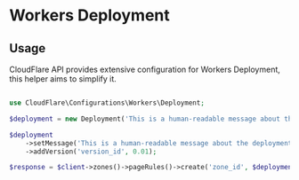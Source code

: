 # Workers Deployment

## Usage

CloudFlare API provides extensive configuration for Workers Deployment, this helper aims to simplify it.

```php [php]

use CloudFlare\Configurations\Workers\Deployment;

$deployment = new Deployment('This is a human-readable message about the deployment');

$deployment
    ->setMessage('This is a human-readable message about the deployment that overwrites the initial image.')
    ->addVersion('version_id', 0.01);

$response = $client->zones()->pageRules()->create('zone_id', $deployment);

```